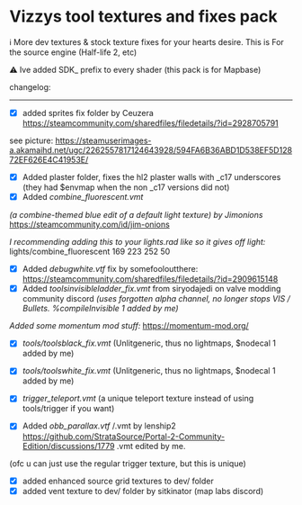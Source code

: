 # Vizzys tool textures and fixes pack
ℹ️ More dev textures & stock texture fixes for your hearts desire.
This is For the source engine (Half-life 2, etc)

⚠️ Ive added SDK_ prefix to every shader (this pack is for Mapbase)

changelog:


---
- [x] added sprites fix folder by Ceuzera 
https://steamcommunity.com/sharedfiles/filedetails/?id=2928705791

see picture: https://steamuserimages-a.akamaihd.net/ugc/2262557817124643928/594FA6B36ABD1D538EF5D12872EF626E4C41953E/

- [x] Added plaster folder, fixes the hl2 plaster walls with _c17 underscores (they had $envmap when the non _c17 versions did not)
- [x] Added *combine_fluorescent.vmt*

*(a combine-themed blue edit of a default light texture) by Jimonions* https://steamcommunity.com/id/jim-onions

*I recommending adding this to your lights.rad like so it gives off light:* lights/combine_fluorescent	169 223 252 50

- [x] Added *debugwhite.vtf* fix by somefooloutthere: https://steamcommunity.com/sharedfiles/filedetails/?id=2909615148
- [x] Added *toolsinvisibleladder_fix.vmt* from siryodajedi on valve modding community discord 
*(uses forgotten alpha channel, no longer stops VIS / Bullets. %compileInvisible 1 added by me)*

*Added some momentum mod stuff:* https://momentum-mod.org/  
- [x]  *tools/toolsblack_fix.vmt* (Unlitgeneric, thus no lightmaps, $nodecal 1 added by me)
- [x]  *tools/toolswhite_fix.vmt* (Unlitgeneric, thus no lightmaps, $nodecal 1 added by me)
- [x]  *trigger_teleport.vmt* (a unique teleport texture instead of using tools/trigger if you want)

- [x] Added *obb_parallax.vtf* /.vmt by lenship2 
https://github.com/StrataSource/Portal-2-Community-Edition/discussions/1779  .vmt edited by me.

(ofc u can just use the regular trigger texture, but this is unique)
- [x] added enhanced source grid textures to dev/ folder
- [x] added vent texture to dev/ folder by sitkinator  (map labs discord)
